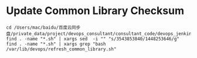 Update Common Library Checksum 
==============================
```
cd /Users/mac/baidu/百度云同步盘/private_data/project/devops_consultant/consultant_code/devops_jenkins
find . -name "*.sh" | xargs sed  -i "" "s/3543853840/1448253646/g"
find . -name "*.sh" | xargs grep "bash /var/lib/devops/refresh_common_library.sh"
```
